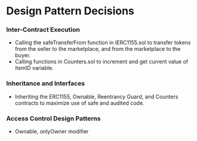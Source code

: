 # Design Pattern Decisions

### Inter-Contract Execution

-   Calling the safeTransferFrom function in IERC1155.sol to transfer tokens from the seller to the marketplace, and from the marketplace to the buyer.
-   Calling functions in Counters.sol to increment and get current value of itemID variable.

### Inheritance and Interfaces

-   Inheriting the ERC1155, Ownable, Reentrancy Guard, and Counters contracts to maximize use of safe and audited code.

### Access Control Design Patterns

-   Ownable, onlyOwner modifier
